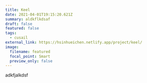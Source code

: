 ```yaml
---
title: Keel
date: 2021-04-01T19:15:20.621Z
summary: aldkflkdsaf
draft: false
featured: false
tags:
  - cusail
external_link: https://hsinhueichen.netlify.app/project/keel/
image:
  filename: featured
  focal_point: Smart
  preview_only: false
---
```

adkfjalkdsf